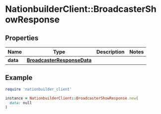 # NationbuilderClient::BroadcasterShowResponse

## Properties

| Name | Type | Description | Notes |
| ---- | ---- | ----------- | ----- |
| **data** | [**BroadcasterResponseData**](BroadcasterResponseData.md) |  |  |

## Example

```ruby
require 'nationbuilder_client'

instance = NationbuilderClient::BroadcasterShowResponse.new(
  data: null
)
```

